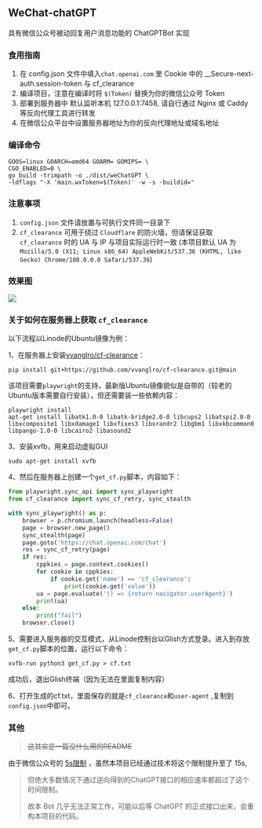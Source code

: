 ## WeChat-chatGPT

具有微信公众号被动回复用户消息功能的 ChatGPTBot 实现

### 食用指南

1. 在 config.json 文件中填入`chat.openai.com` 里 Cookie 中的 __Secure-next-auth.session-token 与 cf_clearance
2. 编译项目，注意在编译时将 `$(Token)` 替换为你的微信公众号 Token
3. 部署到服务器中 默认监听本机 127.0.0.1:7458, 请自行通过 Nginx 或 Caddy 等反向代理工具进行转发
3. 在微信公众平台中设置服务器地址为你的反向代理地址或域名地址

### 编译命令

```shell
GOOS=linux GOARCH=amd64 GOARM= GOMIPS= \
CGO_ENABLED=0 \                                                   
go build -trimpath -o ./dist/weChatGPT \                          
-ldflags "-X 'main.wxToken=$(Token)' -w -s -buildid="
```

### 注意事项

1. `config.json` 文件请放置与可执行文件同一目录下
2. `cf_clearance` 可用于绕过 `Cloudflare` 的防火墙，但请保证获取 `cf_clearance` 时的 UA 与 IP 与项目实际运行时一致 (本项目默认
   UA 为 `Mozilla/5.0 (X11; Linux x86_64) AppleWebKit/537.36 (KHTML, like Gecko) Chrome/108.0.0.0 Safari/537.36`)

### 效果图

![](https://github.com/shenjia/wechat-chatGPT/blob/master/img/screenshot.jpg?raw=true)

### 关于如何在服务器上获取 `cf_clearance`

以下流程以Linode的Ubuntu镜像为例：

1、在服务器上安装[vvanglro/cf-clearance](https://github.com/vvanglro/cf-clearance)：
```shell
pip install git+https://github.com/vvanglro/cf-clearance.git@main
```
该项目需要`playwright`的支持，最新版Ubuntu镜像貌似是自带的（较老的Ubuntu版本需要自行安装），但还需要装一些依赖内容：
```shell
playwright install
apt-get install libatk1.0-0 libatk-bridge2.0-0 libcups2 libatspi2.0-0 libxcomposite1 libxdamage1 libxfixes3 libxrandr2 libgbm1 libxkbcommon0 libpango-1.0-0 libcairo2 libasound2
```

3、安装xvfb，用来启动虚拟GUI
```shell
sudo apt-get install xvfb
```

4、然后在服务器上创建一个`get_cf.py`脚本，内容如下：

```python
from playwright.sync_api import sync_playwright
from cf_clearance import sync_cf_retry, sync_stealth

with sync_playwright() as p:
    browser = p.chromium.launch(headless=False)
    page = browser.new_page()
    sync_stealth(page)
    page.goto('https://chat.openai.com/chat')
    res = sync_cf_retry(page)
    if res:
        cppkies = page.context.cookies()
        for cookie in cppkies:
            if cookie.get('name') == 'cf_clearance':
                print(cookie.get('value'))
        ua = page.evaluate('() => {return navigator.userAgent}')
        print(ua)
    else:
        print("fail")
    browser.close()
```

5、需要进入服务器的交互模式，从Linode控制台以Glish方式登录。进入到存放`get_cf.py`脚本的位置，运行以下命令：

```shell
xvfb-run python3 get_cf.py > cf.txt
```

成功后，退出Glish终端（因为无法在里面复制内容）

6、打开生成的cf.txt，里面保存的就是`cf_clearance`和`user-agent` ,复制到`config.json`中即可。

### 其他

> ~~这其实是一篇没什么用的README~~
>
>
由于微信公众号的 [5s限制](https://developers.weixin.qq.com/doc/offiaccount/Message_Management/Passive_user_reply_message.html)
，虽然本项目已经通过技术将这个限制提升至了 15s,
> 但绝大多数情况下通过逆向得到的ChatGPT接口的相应速率都超过了这个时间限制。
>
> 故本 Bot 几乎无法正常工作，可能以后等 ChatGPT 的正式接口出来，会重构本项目的代码。
